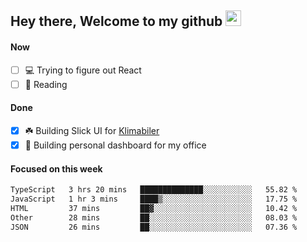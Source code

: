 ## Hey there, Welcome to my github <img src="https://media.giphy.com/media/hvRJCLFzcasrR4ia7z/giphy.gif" width="25px">

#### Now
- [ ] 💻 Trying to figure out React
- [ ] 📕 Reading

#### Done
- [x] ☘️ Building Slick UI for [Klimabiler](https://klimabiler.dk)
- [x] 🚀 Building personal dashboard for my office
 
 #### Focused on this week
<!--START_SECTION:waka-->

```txt
TypeScript   3 hrs 20 mins   ██████████████░░░░░░░░░░░   55.82 %
JavaScript   1 hr 3 mins     ████▒░░░░░░░░░░░░░░░░░░░░   17.75 %
HTML         37 mins         ██▓░░░░░░░░░░░░░░░░░░░░░░   10.42 %
Other        28 mins         ██░░░░░░░░░░░░░░░░░░░░░░░   08.03 %
JSON         26 mins         ██░░░░░░░░░░░░░░░░░░░░░░░   07.36 %
```

<!--END_SECTION:waka-->

